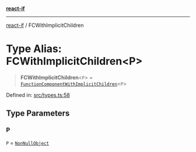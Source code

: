 [**react-if**](../README.md)

***

[react-if](../globals.md) / FCWithImplicitChildren

# Type Alias: FCWithImplicitChildren\<P\>

> **FCWithImplicitChildren**\<`P`\> = [`FunctionComponentWithImplicitChildren`](FunctionComponentWithImplicitChildren.md)\<`P`\>

Defined in: [src/types.ts:58](https://github.com/romac/react-if/blob/fe39a5a04590bfcea942bd643f45d49c6c55c46a/src/types.ts#L58)

## Type Parameters

### P

`P` = [`NonNullObject`](NonNullObject.md)
